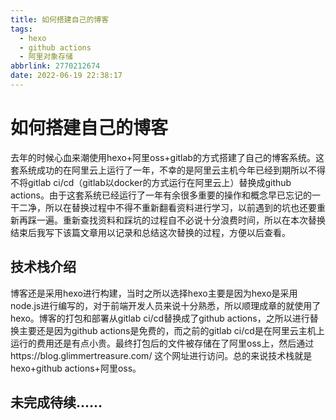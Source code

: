 ```yaml
---
title: 如何搭建自己的博客
tags:
  - hexo
  - github actions
  - 阿里对象存储
abbrlink: 2770212674
date: 2022-06-19 22:38:17
---
```


# 如何搭建自己的博客
去年的时候心血来潮使用hexo+阿里oss+gitlab的方式搭建了自己的博客系统。这套系统成功的在阿里云上运行了一年，不幸的是阿里云主机今年已经到期所以不得不将gitlab ci/cd（gitlab以docker的方式运行在阿里云上）替换成github actions。由于这套系统已经运行了一年有余很多重要的操作和概念早已忘记的一干二净，所以在替换过程中不得不重新翻看资料进行学习，以前遇到的坑也还要重新再踩一遍。重新查找资料和踩坑的过程自不必说十分浪费时间，所以在本次替换结束后我写下该篇文章用以记录和总结这次替换的过程，方便以后查看。

## 技术栈介绍
博客还是采用hexo进行构建，当时之所以选择hexo主要是因为hexo是采用node.js进行编写的，对于前端开发人员来说十分熟悉，所以顺理成章的就使用了hexo。博客的打包和部署从gitlab ci/cd替换成了github actions，之所以进行替换主要还是因为github actions是免费的，而之前的gitlab ci/cd是在阿里云主机上运行的费用还是有点小贵。最终打包后的文件被存储在了阿里oss上，然后通过https://blog.glimmertreasure.com/ 这个网址进行访问。总的来说技术栈就是hexo+github actions+阿里oss。

## 未完成待续......
